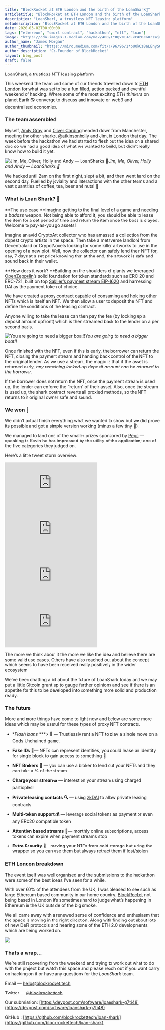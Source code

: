 ```yaml
---
title: "BlockRocket at ETH London and the birth of the LoanShark🦈"
articletitle: "BlockRocket at ETH London and the birth of the LoanShark🦈"
description: "LoanShark, a trustless NFT leasing platform"
metadescription: "BlockRocket at ETH London and the birth of the LoanShark🦈"
date: 2020-03-02T00:00:00
tags: ["ethereum", "smart contract", "hackathon", "nft", "loan"]
image: "https://cdn-images-1.medium.com/max/400/1*OQvXIJd-vP8zRXoXrz4j2g.png"
author_name: "James Morgan"
author_thumbnail: "https://miro.medium.com/fit/c/96/96/1*pU0bCzBaLEnySQq0APCjWg.jpeg"
author_description: "Co-Founder of BlockRocket"
layout: blog_post
draft: false
---
```

LoanShark, a trustless NFT leasing platform

This weekend the team and some of our friends travelled down to [ETH London](https://ethlondon.com) for what was set to be a fun filled, action packed and eventful weekend of hacking. Where some of the most exciting *ETH thinkers* on planet Earth 🌎 converge to discuss and innovate on web3 and decentralised economies.

### The team assembled

Myself, [Andy Gray](undefined) and [Oliver Carding](undefined) headed down from Manchester, meeting the other sharks, [@atkinsonholly](http://twitter.com/atkinsonholly) and Jim, in London that day. The week before the hackathon we had started to flesh out the idea on a shared doc so we had a good idea of what we wanted to build, but didn’t really know how to build it yet.

![Jim, Me, Oliver, Holly and Andy — LoanSharks 🦈](https://cdn-images-1.medium.com/max/2000/1*-cF5XhXhqs7ws3-jW7i71g.png)*Jim, Me, Oliver, Holly and Andy — LoanSharks 🦈*

We hacked until 2am on the first night, slept a bit, and then went hard on the second day. Fuelled by joviality and interactions with the other teams and a vast quantities of coffee, tea, beer and nuts! 🍺

### What is Loan Shark? 🦈

**The use-case
**Imagine getting to the final level of a game and needing a *badass* weapon. Not being able to afford it, you should be able to lease the item for a set period of time and return the item once the boss is slayed. Welcome to pay-as-you go assets!

Imagine an avid CryptoArt collector who has amassed a collection from the dopest crypto artists in the space. Then take a metaverse landlord from Decentraland or CrypotVoxels looking for some killer artworks to use in the opening of a new plot. Well, now the collector can safely lend their NFT for, say, 7 days at a set price knowing that at the end, the artwork is safe and sound back in their wallet.

**How does it work?
**Building on the shoulders of giants we leveraged [OpenZeppelin](https://openzeppelin.com/contracts/)’s solid foundation for token standards such as ERC-20 and ERC-721, built on top [Sablier’s payment stream EIP-1620](https://www.sablier.finance) and harnessing DAI as the payment token of choice.

We have created a proxy contract capable of consuming and holding other NFTs which is itself an NFT. We then allow a user to deposit the NFT and define the conditions of the leasing contract.

Anyone willing to take the lease can then pay the fee (by locking up a deposit amount upfront) which is then streamed back to the lender on a per second basis.

![You are going to need a bigger boat!!](https://cdn-images-1.medium.com/max/2218/1*OQvXIJd-vP8zRXoXrz4j2g.png)*You are going to need a bigger boat!!*

Once finished with the NFT, even if this is early, the borrower can return the NFT, closing the payment stream and handing back control of the NFT to the original lender. As we use a stream, the magic is that if the asset is returned early, *any remaining locked-up deposit amount can be returned to the borrower*.

If the borrower does not return the NFT, once the payment stream is used up, the lender can enforce the “return” of their asset. Also, once the stream is used up, the shark contract reverts all proxied methods, so the NFT returns to it original owner safe and sound.

### We won 🎉

We didn’t actual finish everything what we wanted to show but we did prove its possible and got a simple version working (minus a few tiny 🐛).

We managed to land one of the smaller prizes sponsored by [Pepo](undefined) — speaking to Kevin he has impressed by the utility of the application; one of the five categories they judged on.

Here’s a little tweet storm overview:

<iframe src="https://medium.com/media/6da7dc3ec59e25c779dcbd0de26ec8fe" frameborder=0></iframe>

<iframe src="https://medium.com/media/2210062468e8d3a4abe0924e2e0b08fb" frameborder=0></iframe>

<iframe src="https://medium.com/media/03cf96b4faae8379185aba38836723ee" frameborder=0></iframe>

<iframe src="https://medium.com/media/fe0b7c0cafaecdc627fdf66448e5ac3b" frameborder=0></iframe>

The more we think about it the more we like the idea and believe there are some valid use cases. Others have also reached out about the concept which seems to have been received really positively in the wider ecosystem.

We’ve been chatting a bit about the future of LoanShark today and we may put a little Gitcoin grant up to gauge further opinions and see if there is an appetite for this to be developed into something more solid and production ready.

### The future

More and more things have come to light now and below are some more ideas which may be useful for these types of proxy NFT contracts.

* **Flash loans* ***⚡ 🦈 — Trustlessly rent a NFT to play a single move on a Gods Unchained game.

* **Fake IDs** 📛— NFTs can represent identities, you could lease an identity for single block to gain access to something 🤯

* **NFT Brokers** 🏦 — you can use a broker to lend out your NFTs and they can take a % of the stream

* **Charge your strean**🛥 — interest on your stream using charged particples!

* **Private leasing contacts 🔍** — using [zkDAI](https://zk.money/zkAsset/zkdai) to allow private leasing contracts

* **Multi-token support 💰** — leverage social tokens as payment or even any ERC20 compatible token

* **Attention based streams** 🎲— monthly online subscriptions, access tokens can expire when payment streams stop

* **Extra Security 🔐**—moving your NTFs from cold storage but using the wrapper so you can use them but always retract them if lost/stolen

### ETH London breakdown

The event itself was well organised and the submissions to the hackathon were some of the best ideas I’ve seen for a while.

With over 60% of the attendees from the UK, I was pleased to see such as large Ethereum based community in our home country. [BlockRocket](https://blockrocket.tech) not being based in London it’s sometimes hard to judge what’s happening in Ethereum in the UK outside of the big smoke.

We all came away with a renewed sense of confidence and enthusiasm that the space is moving in the right direction. Along with finding out about lots of new DeFi protocols and hearing some of the ETH 2.0 developments which are being worked on.

![](https://cdn-images-1.medium.com/max/5838/1*jKvOpaR_RT_XE4IDCrSdyA.png)

### Thats a wrap…

We’re still recovering from the weekend and trying to work out what to do with the project but watch this space and please reach out if you want carry on hacking on it or have any questions for the *LoanShark* team.

Email — [hello@blockrocket.tech](mailto:hello@blockrocket.tech)

Twitter — [@blockrockettech](https://twitter.com/blockrockettech?source=post_page---------------------------)

Our submission: [https://devpost.com/software/loanshark-g7ti48](https://devpost.com/software/loanshark-g7ti48)

GitHub : [https://github.com/blockrockettech/loan-shark](https://github.com/blockrockettech/loan-shark)
